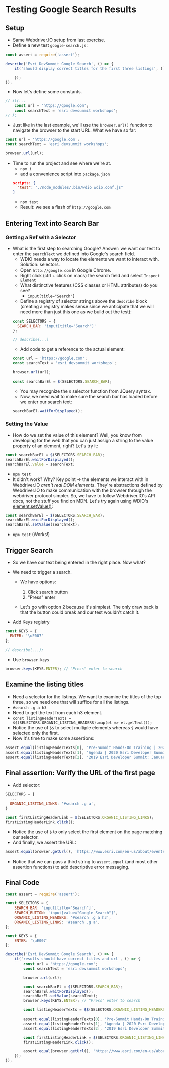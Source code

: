# Testing Google Search Results

## Setup
- Same Webdriver.IO setup from last exercise.
- Define a new test `google-search.js`:
```javascript
const assert = require('assert');

describe('Esri DevSummit Google Search', () => {
    it('should display correct titles for the first three listings', () => {

    });
});
```
- Now let's define some constants.
```javascript
// it(...
    const url = 'https://google.com';
    const searchText = 'esri devsummit workshops';
// );
```

- Just like in the last example, we'll use the `browser.url()` function to navigate the browser to the start URL. What we have so far:
```javascript
const url = 'https://google.com';
const searchText = 'esri devsummit workshops';

browser.url(url);
```

- Time to run the project and see where we're at.
  - `npm i`
  - add a convenience script into `package.json`
  ```json
  scripts: {
    "test": "./node_modules/.bin/wdio wdio.conf.js"
  }
  ```
  - `npm test`
  - Result: we see a flash of `http://google.com`


## Entering Text into Search Bar
### Getting a Ref with a Selector
- What is the first step to searching Google? Answer: we want our test to enter the `searchText` we defined into Google's search field.
  - WDIO needs a way to locate the elements we want to interact with. Solution: selectors.
  - Open `http://google.com` in Google Chrome.
  - Right click (ctrl + click on macs) the search field and select `Inspect Element`
  - What distinctive features (CSS classes or HTML attributes) do you see?
    - `input[title="Search"]`
  - Define a registry of selector strings above the `describe` block (creating a registry makes sense since we anticipate that we will need more than just this one as we build out the test):
  ```javascript
  const SELECTORS = {
    SEARCH_BAR: 'input[title="Search"]'
  };

  // describe(...)
  ```
  - Add code to get a reference to the actual element:
  ```javascript
  const url = 'https://google.com';
  const searchText = 'esri devsummit workshops';

  browser.url(url);

  const searchBarEl = $(SELECTORS.SEARCH_BAR);
  ```
  - You may recognize the `$` selector function from JQuery syntax.
  - Now, we need wait to make sure the search bar has loaded before we enter our search text:
  ```javascript
  searchBarEl.waitForDisplayed();
  ```

### Setting the Value
  - How do we set the value of this element? Well, you know from developing for the web that you can just assign a string to the value property of an element, right? Let's try it:
  ```javascript
  const searchBarEl = $(SELECTORS.SEARCH_BAR);
  searchBarEl.waitForDisplayed();
  searchBarEl.value = searchText;
  ```

  - `npm test`
  - It didn't work? Why? Key point -> the elements we interact with in Webdriver.IO _aren't real DOM elements_. They're abstractions defined by Webdriver.IO to make communication with the browser through the webdriver protocol simpler. So, we have to follow Webdriver.IO's API docs, not the stuff you find on MDN. Let's try again using WDIO's [element.setValue()](https://webdriver.io/docs/api/element/setValue.html):

  ```javascript
  const searchBarEl = $(SELECTORS.SEARCH_BAR);
  searchBarEl.waitForDisplayed();
  searchBarEl.setValue(searchText);
  ```
  - `npm test` (Works!)

## Trigger Search
- So we have our text being entered in the right place. Now what?
- We need to trigger a search.

    - We have options:

      1. Click search button
      2. "Press" enter
    - Let's go with option 2 because it's simplest. The only draw back is that the button could break and our test wouldn't catch it.

- Add Keys registry

```javascript
const KEYS = {
  ENTER: '\uE007'
};

// describe(...);
```

- Use `browser.keys`
```javascript
browser.keys(KEYS.ENTER); // "Press" enter to search
```

## Examine the listing titles
- Need a selector for the listings. We want to examine the titles of the top three, so we need one that will suffice for all the listings.
- `#search .g a h3`
- Need to get the text from each h3 element.
- `const listingHeaderTexts = $$(SELECTORS.ORGANIC_LISTING_HEADERS).map(el => el.getText());`
- Notice the use of `$$` to select multiple elements whereas `$` would have selected only the first.
- Now it's time to make some assertions:
```javascript
assert.equal(listingHeaderTexts[0], 'Pre-Summit Hands-On Training | 2020 Esri Developer Summit', 'First listing has correct title');
assert.equal(listingHeaderTexts[1], 'Agenda | 2020 Esri Developer Summit', 'Second listing has correct title');
assert.equal(listingHeaderTexts[2], '2019 Esri Developer Summit: January 31, Washington, D.C.', 'Third listing has correct title');
```

## Final assertion: Verify the URL of the first page
  - Add selector:
  ```javascript
  SELECTORS = {
    ...
    ORGANIC_LISTING_LINKS: '#search .g a',
  }
  ```
  ```javascript
  const firstListingHeaderLink = $(SELECTORS.ORGANIC_LISTING_LINKS);
  firstListingHeaderLink.click();
  ```
  - Notice the use of `$` to only select the first element on the page matching our selector.
  - And finally, we assert the URL:
  ```javascript
  assert.equal(browser.getUrl(), 'https://www.esri.com/en-us/about/events/devsummit/agenda/pre-summit-hands-on-training', 'Dev summit training page has correct URL');
  ```
  - Notice that we can pass a third string to `assert.equal` (and most other assertion functions) to add descriptive error messaging.

## Final Code
```javascript
const assert = require('assert');

const SELECTORS = {
    SEARCH_BAR: 'input[title="Search"]',
    SEARCH_BUTTON: 'input[value="Google Search"]',
    ORGANIC_LISTING_HEADERS: '#search .g a h3',
    ORGANIC_LISTING_LINKS: '#search .g a',
};

const KEYS = {
    ENTER: '\uE007'
};

describe('Esri DevSummit Google Search', () => {
    it('results should have correct titles and url', () => {
        const url = 'https://google.com';
        const searchText = 'esri devsummit workshops';

        browser.url(url);

        const searchBarEl = $(SELECTORS.SEARCH_BAR);
        searchBarEl.waitForDisplayed();
        searchBarEl.setValue(searchText);
        browser.keys(KEYS.ENTER); // "Press" enter to search

        const listingHeaderTexts = $$(SELECTORS.ORGANIC_LISTING_HEADERS).map(el => el.getText());

        assert.equal(listingHeaderTexts[0], 'Pre-Summit Hands-On Training | 2020 Esri Developer Summit', 'First listing has correct title');
        assert.equal(listingHeaderTexts[1], 'Agenda | 2020 Esri Developer Summit', 'Second listing has correct title');
        assert.equal(listingHeaderTexts[2], '2019 Esri Developer Summit: January 31, Washington, D.C.', 'Third listing has correct title');

        const firstListingHeaderLink = $(SELECTORS.ORGANIC_LISTING_LINKS);
        firstListingHeaderLink.click();

        assert.equal(browser.getUrl(), 'https://www.esri.com/en-us/about/events/devsummit/agenda/pre-summit-hands-on-training', 'Dev summit training page has correct URL');
    });
});
```
